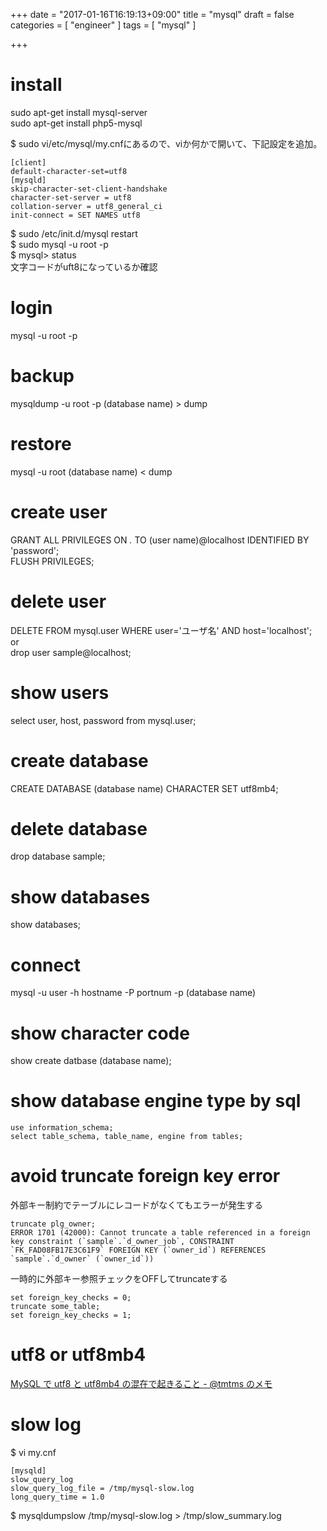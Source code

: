 +++
date = "2017-01-16T16:19:13+09:00"
title = "mysql"
draft = false
categories = [ "engineer" ]
tags = [ "mysql" ]

+++

# install

sudo apt-get install mysql-server  
sudo apt-get install php5-mysql  

$ sudo vi/etc/mysql/my.cnfにあるので、viか何かで開いて、下記設定を追加。  

```
[client]
default-character-set=utf8
[mysqld]
skip-character-set-client-handshake
character-set-server = utf8
collation-server = utf8_general_ci
init-connect = SET NAMES utf8
```

$ sudo /etc/init.d/mysql restart  
$ sudo mysql -u root -p  
$ mysql> status  
文字コードがuft8になっているか確認  

# login
mysql -u root -p  

# backup
mysqldump -u root -p (database name) > dump  

# restore
mysql -u root (database name) < dump  

# create user
GRANT ALL PRIVILEGES ON *.* TO (user name)@localhost IDENTIFIED BY 'password';  
FLUSH PRIVILEGES;  

# delete user
DELETE FROM mysql.user WHERE user='ユーザ名' AND host='localhost';  
or  
drop user sample@localhost;  

# show users
select user, host, password from mysql.user;  

# create database
CREATE DATABASE (database name) CHARACTER SET utf8mb4;  

# delete database
drop database sample;  

# show databases
show databases;  

# connect
mysql -u user -h hostname -P portnum -p (database name)  

# show character code

show create datbase (database name);  

# show database engine type by sql

```
use information_schema;
select table_schema, table_name, engine from tables;
```

# avoid truncate foreign key error

外部キー制約でテーブルにレコードがなくてもエラーが発生する  

```
truncate plg_owner;
ERROR 1701 (42000): Cannot truncate a table referenced in a foreign key constraint (`sample`.`d_owner_job`, CONSTRAINT `FK_FAD08FB17E3C61F9` FOREIGN KEY (`owner_id`) REFERENCES `sample`.`d_owner` (`owner_id`))
```

一時的に外部キー参照チェックをOFFしてtruncateする  

```
set foreign_key_checks = 0;
truncate some_table;
set foreign_key_checks = 1;
```

# utf8 or utf8mb4

[MySQL で utf8 と utf8mb4 の混在で起きること \- @tmtms のメモ](https://tmtms.hatenablog.com/entry/2016/09/06/mysql-utf8)  

# slow log

$ vi my.cnf

```
[mysqld]
slow_query_log
slow_query_log_file = /tmp/mysql-slow.log
long_query_time = 1.0
```

$ mysqldumpslow /tmp/mysql-slow.log > /tmp/slow_summary.log  

